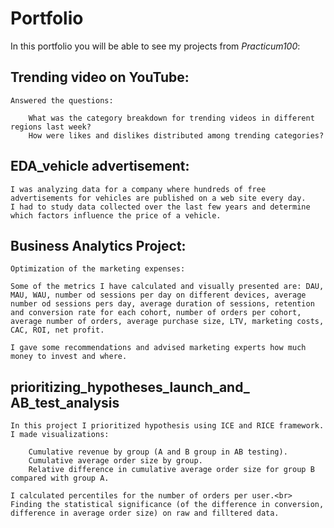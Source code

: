 # Portfolio

In this portfolio you will be able to see my projects from *Practicum100*: 

## Trending video on YouTube:
    Answered the questions:
    
        What was the category breakdown for trending videos in different regions last week?
        How were likes and dislikes distributed among trending categories?
        
## EDA_vehicle advertisement:

    I was analyzing data for a company where hundreds of free advertisements for vehicles are published on a web site every day.
    I had to study data collected over the last few years and determine which factors influence the price of a vehicle.

## Business Analytics Project:
    Optimization of the marketing expenses:
    
    Some of the metrics I have calculated and visually presented are: DAU, MAU, WAU, number od sessions per day on different devices, average number od sessions pers day, average duration of sessions, retention and conversion rate for each cohort, number of orders per cohort, average number of orders, average purchase size, LTV, marketing costs, CAC, ROI, net profit.
    
    I gave some recommendations and advised marketing experts how much money to invest and where.
    
## prioritizing_hypotheses_launch_and_ AB_test_analysis

    In this project I prioritized hypothesis using ICE and RICE framework.
    I made visualizations:
        
        Cumulative revenue by group (A and B group in AB testing).
        Cumulative average order size by group.
        Relative difference in cumulative average order size for group B compared with group A.
        
    I calculated percentiles for the number of orders per user.<br>
    Finding the statistical significance (of the difference in conversion, difference in average order size) on raw and filltered data.
    
